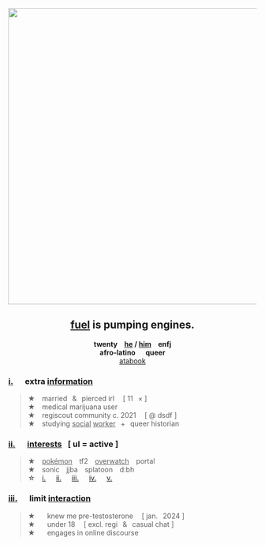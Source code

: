 <div align="center">
  <img src="https://i.postimg.cc/4dNXNh3b/numbers.png" width="600">
  
## [fuel](https://open.spotify.com/track/1tTPC0hsnXq1IGpvWY54JC?si=221d64f61d884ea9) is pumping engines.
**twenty  <ins>he</ins> / <ins>him</ins>  enfj\
afro-latino⠀⠀queer**\
[atabook](https://hempderived.atabook.org)
</div>

### **<ins>i.</ins>⠀⠀extra <ins>information</ins>**
> **★**  married⠀&⠀pierced irl⠀ [ 11⠀× ]\
**★**  medical marijuana user\
**★**  regiscout community c. 2021⠀ [ @ dsdf ]\
**★**  studying <ins>social</ins> <ins>worker</ins>⠀+⠀queer historian

### **<ins>ii.</ins>⠀⠀<ins>interests</ins>⠀[ ul = active ]**
> **★**  <ins>pokémon</ins>  tf2  <ins>overwatch</ins>  portal\
**★**  sonic  jjba  splatoon  d:bh\
**☆**  [i.](https://mspaintadventures.fandom.com/wiki/Dave_Strider)   [ii.](https://deltarune.fandom.com/wiki/Susie)   [iii.](https://overwatch.fandom.com/wiki/Venture)   [iv.](https://mspaintadventures.fandom.com/wiki/Terezi_Pyrope)   [v.](https://overwatch.fandom.com/wiki/Cassidy)

### **<ins>iii.</ins>⠀⠀limit <ins>interaction</ins>**
> **★** ⠀⠀knew me pre-testosterone⠀ [ jan.⠀2024 ]\
**★** ⠀⠀under 18⠀ [ excl. regi⠀&⠀casual chat ]</sup>\
**★** ⠀⠀engages in online discourse

##  
